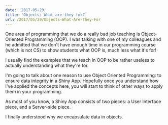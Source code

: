 ```yaml
---
date: '2017-05-29'
title: 'Objects: What are they for?'
url: /2017/05/29/Objects-What-Are-They-For
---
```



One area of programming that we do a really bad job teaching is Object-Oriented Programming (OOP). I was talking with one of my colleagues and he admitted that we don't have enough time in our programming course (which is not CS) to show students what OOP is, much less what it's for!

I usually find the examples that we teach in OOP to be rather useless to actually understanding what they're for. 

I'm going to talk about one reason to use Object Oriented Programming: to ensure data integrity in a Shiny App. Hopefully once you understand how I've applied the concepts here, you will start to think of other ways to apply them in your programming.

As most of you know, a Shiny App consists of two pieces: a User Interface piece, and a Server-side piece. 

I finally understood why we encapsulate data in objects. 
